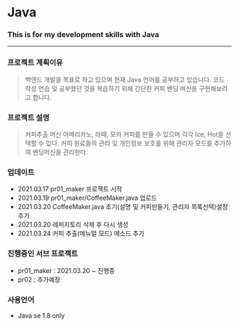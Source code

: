 # Java
### This is for my development skills with Java
-------------------------
### 프로젝트 계획이유
> 백엔드 개발을 목표로 하고 있으며 현재 Java 언어를 공부하고 있습니다.
> 코드 작성 연습 및 공부했던 것을 복습하기 위해 간단한 커피 벤딩 머신을 구현해보려고 합니다.
>
### 프로젝트 설명
> 커피추출 머신 아메리카노, 라떼, 모카 커피를 만들 수 있으며 각각 Ice, Hot을 선택할 수 있다.
> 커피 원료들의 관리 및 개인정보 보호를 위해 관리자 모드를 추가하여 벤딩머신을 관리한다.
> 
### 업데이트
+ 2021.03.17 pr01_maker 프로젝트 시작
+ 2021.03.19 pr01_maker/CoffeeMaker.java 업로드
+ 2021.03.20 CoffeeMaker.java 초기(설명 및 커피만들기, 관리자 목록선택)설정 추가
+ 2021.03.20 레퍼지토리 삭제 후 다시 생성
+ 2021.03.24 커피 추출(메뉴얼 모드) 메소드 추가

### 진행중인 서브 프로젝트
+ pr01_maker : 2021.03.20 ~ 진행중
+ pr02 : 추가예정

### 사용언어
+ Java se 1.8 only
